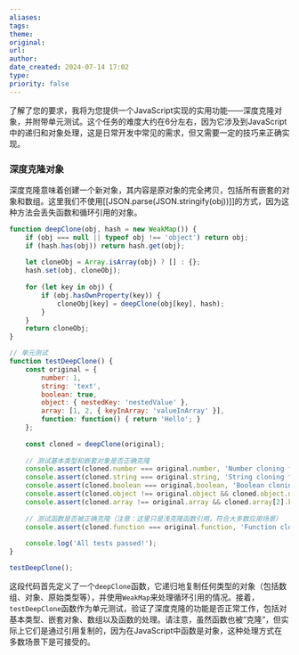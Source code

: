 ```yaml
---
aliases: 
tags: 
theme: 
original: 
url: 
author: 
date_created: 2024-07-14 17:02
type: 
priority: false
---
```

了解了您的要求，我将为您提供一个JavaScript实现的实用功能——深度克隆对象，并附带单元测试。这个任务的难度大约在6分左右，因为它涉及到JavaScript中的递归和对象处理，这是日常开发中常见的需求，但又需要一定的技巧来正确实现。

### 深度克隆对象

深度克隆意味着创建一个新对象，其内容是原对象的完全拷贝，包括所有嵌套的对象和数组。这里我们不使用[[JSON.parse(JSON.stringify(obj))]]的方式，因为这种方法会丢失函数和循环引用的对象。

```javascript
function deepClone(obj, hash = new WeakMap()) {
    if (obj === null || typeof obj !== 'object') return obj;
    if (hash.has(obj)) return hash.get(obj);
    
    let cloneObj = Array.isArray(obj) ? [] : {};
    hash.set(obj, cloneObj);
    
    for (let key in obj) {
        if (obj.hasOwnProperty(key)) { 
            cloneObj[key] = deepClone(obj[key], hash);
        }
    }
    return cloneObj;
}

// 单元测试
function testDeepClone() {
    const original = {
        number: 1,
        string: 'text',
        boolean: true,
        object: { nestedKey: 'nestedValue' },
        array: [1, 2, { keyInArray: 'valueInArray' }],
        function: function() { return 'Hello'; }
    };
    
    const cloned = deepClone(original);
    
    // 测试基本类型和嵌套对象是否正确克隆
    console.assert(cloned.number === original.number, 'Number cloning failed');
    console.assert(cloned.string === original.string, 'String cloning failed');
    console.assert(cloned.boolean === original.boolean, 'Boolean cloning failed');
    console.assert(cloned.object !== original.object && cloned.object.nestedKey === original.object.nestedKey, 'Object cloning failed');
    console.assert(cloned.array !== original.array && cloned.array[2].keyInArray === original.array[2].keyInArray, 'Array cloning failed');
    
    // 测试函数是否被正确克隆（注意：这里只是浅克隆函数引用，符合大多数应用场景）
    console.assert(cloned.function === original.function, 'Function cloning failed');
    
    console.log('All tests passed!');
}

testDeepClone();
```

这段代码首先定义了一个`deepClone`函数，它递归地复制任何类型的对象（包括数组、对象、原始类型等），并使用`WeakMap`来处理循环引用的情况。接着，`testDeepClone`函数作为单元测试，验证了深度克隆的功能是否正常工作，包括对基本类型、嵌套对象、数组以及函数的处理。请注意，虽然函数也被“克隆”，但实际上它们是通过引用复制的，因为在JavaScript中函数是对象，这种处理方式在多数场景下是可接受的。